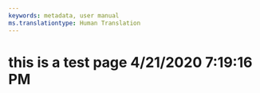 ```yaml
---
keywords: metadata, user manual
ms.translationtype: Human Translation
---
```

# this is a test page 4/21/2020 7:19:16 PM